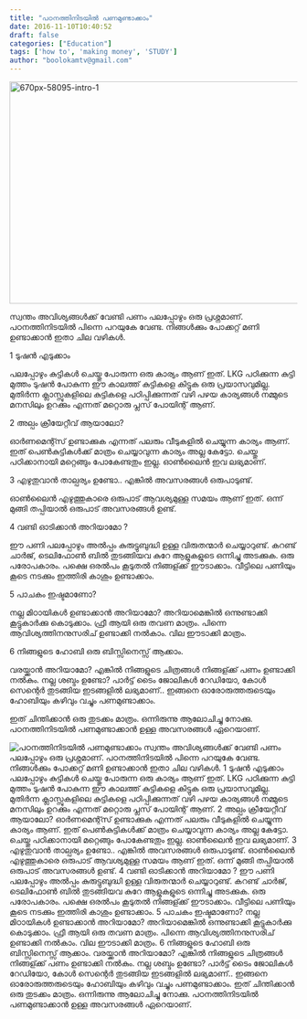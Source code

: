 ```yaml
---
title: "പഠനത്തിനിടയില്‍ പണമുണ്ടാക്കാം"
date: 2016-11-10T10:40:52
draft: false
categories: ["Education"]
tags: ['how to', 'making money', 'STUDY']
author: "boolokamtv@gmail.com"
---
```


<a href="https://cdn.boolokam.com/articles/2015/05/670px-58095-intro-1.jpg"><img class="aligncenter size-full wp-image-204908" src="https://cdn.boolokam.com/articles/2015/05/670px-58095-intro-1.jpg" alt="670px-58095-intro-1" width="620" height="389" /></a>

സ്വന്തം അവിശ്യങ്ങള്‍ക്ക് വേണ്ടി പണം പലപ്പോഴും ഒരു പ്രശ്നമാണ്. പഠനത്തിനിടയില്‍ പിന്നെ പറയുകേ വേണ്ട. നിങ്ങള്‍ക്കും പോക്കറ്റ്‌ മണി ഉണ്ടാക്കാന്‍ ഇതാ ചില വഴികള്‍.

1 ടുഷന്‍ എടുക്കാം

പലപ്പോഴും കുട്ടികള്‍ ചെയ്തു പോരുന്ന ഒരു കാര്യം ആണ് ഇത്. LKG പഠിക്കുന്ന കുട്ടി മുത്തം ടുഷന്‍ പോകുന്ന ഈ കാലത്ത് കുട്ടികളെ കിട്ടുക ഒരു പ്രയാസവുമില്ല. മുതിര്‍ന്ന ക്ലാസ്സുകളിലെ കുട്ടികളെ പഠിപ്പിക്കുന്നത് വഴി പഴയ കാര്യങ്ങള്‍ നമ്മുടെ മനസിലും ഉറക്കും എന്നത് മറ്റൊരു പ്ലസ്‌ പോയിന്റ്‌ ആണ്.

2 അല്പം ക്രീയേറ്റീവ് ആയാലോ?

ഓര്‍ണമെന്റ്സ് ഉണ്ടാക്കുക എന്നത് പലരും വീടുകളില്‍ ചെയ്യുന്ന കാര്യം ആണ്. ഇത് പെണ്‍കുട്ടികള്‍ക്ക് മാത്രം ചെയ്യാവുന്ന കാര്യം അല്ല കേട്ടോ. ചെയ്തു പഠിക്കാനായി മറ്റെങ്ങും പോകേണ്ടതും ഇല്ല. ഓണ്‍ലൈന്‍ ഇവ ലഭ്യമാണ്.

3 എഴുതുവാന്‍ താല്പര്യം ഉണ്ടോ.. എങ്കില്‍ അവസരങ്ങള്‍ ഒരുപാടുണ്ട്.

ഓണ്‍ലൈന്‍ എഴുത്തുകാരെ ഒരുപാട് ആവശ്യമുള്ള സമയം ആണ് ഇത്. ഒന്ന് മുങ്ങി തപ്പിയാല്‍ ഒരുപാട് അവസരങ്ങള്‍ ഉണ്ട്.

4 വണ്ടി ഓടിക്കാന്‍ അറിയാമോ ?

ഈ പണി പലപ്പോഴും അല്‍പ്പം കുരുട്ടുബുദ്ധി ഉള്ള വിരുതന്മാര്‍ ചെയ്യാറുണ്ട്. കറണ്ട് ചാര്‍ജ്, ടെലിഫോണ്‍ ബില്‍ തുടങ്ങിയവ കുറേ ആളുകളുടെ ഒന്നിച്ചു അടക്കുക. ഒരു പരോപകാരം. പക്ഷെ ഒരല്‍പം കൂടുതല്‍ നിങ്ങള്ക്ക് ഈടാക്കാം. വീട്ടിലെ പണിയും കൂടെ നടക്കും ഇത്തിരി കാശും ഉണ്ടാക്കാം.

5 പാചകം ഇഷ്ടമാണോ?

നല്ല മിഠായികള്‍ ഉണ്ടാക്കാന്‍ അറിയാമോ? അറിയാമെങ്കില്‍ ഒന്നുണ്ടാക്കി കൂട്ടുകാര്‍ക്കു കൊടുക്കാം. ഫ്രീ ആയി ഒരു തവണ മാത്രം. പിന്നെ ആവിശ്യത്തിനനുസരിച് ഉണ്ടാക്കി നല്‍കാം. വില ഈടാക്കി മാത്രം.

6 നിങ്ങളുടെ ഹോബി ഒരു ബിസ്സിനെസ്സ് ആക്കാം.

വരയ്ക്കാന്‍ അറിയാമോ? എങ്കില്‍ നിങ്ങളുടെ ചിത്രങ്ങള്‍ നിങ്ങള്ക്ക് പണം ഉണ്ടാക്കി നല്‍കും. നല്ല ശബ്ദം ഉണ്ടോ? പാര്‍ട്ട്‌ ടൈം ജോലികള്‍ റേഡിയോ, കോള്‍ സെന്റെര്‍ തുടങ്ങിയ ഇടങ്ങളില്‍ ലഭ്യമാണ്.. ഇങ്ങനെ ഓരോരുത്തരുടെയും ഹോബിയും കഴിവും വച്ചും പണമുണ്ടാക്കാം.

ഇത് ചിന്തിക്കാന്‍ ഒരു തുടക്കം മാത്രം. ഒന്നിരുന്നു ആലോചിച്ചു നോക്കു. പഠനത്തിനിടയില്‍ പണമുണ്ടാക്കാന്‍ ഉള്ള അവസരങ്ങള്‍ ഏറെയാണ്‌.


![പഠനത്തിനിടയില്‍ പണമുണ്ടാക്കാം](https://cdn.boolokam.com/articles/2015/05/670px-58095-intro-1.jpg)[](https://cdn.boolokam.com/articles/2015/05/670px-58095-intro-1.jpg) സ്വന്തം അവിശ്യങ്ങള്‍ക്ക് വേണ്ടി പണം പലപ്പോഴും ഒരു പ്രശ്നമാണ്. പഠനത്തിനിടയില്‍ പിന്നെ പറയുകേ വേണ്ട. നിങ്ങള്‍ക്കും പോക്കറ്റ്‌ മണി ഉണ്ടാക്കാന്‍ ഇതാ ചില വഴികള്‍. 1 ടുഷന്‍ എടുക്കാം പലപ്പോഴും കുട്ടികള്‍ ചെയ്തു പോരുന്ന ഒരു കാര്യം ആണ് ഇത്. LKG പഠിക്കുന്ന കുട്ടി മുത്തം ടുഷന്‍ പോകുന്ന ഈ കാലത്ത് കുട്ടികളെ കിട്ടുക ഒരു പ്രയാസവുമില്ല. മുതിര്‍ന്ന ക്ലാസ്സുകളിലെ കുട്ടികളെ പഠിപ്പിക്കുന്നത് വഴി പഴയ കാര്യങ്ങള്‍ നമ്മുടെ മനസിലും ഉറക്കും എന്നത് മറ്റൊരു പ്ലസ്‌ പോയിന്റ്‌ ആണ്. 2 അല്പം ക്രീയേറ്റീവ് ആയാലോ? ഓര്‍ണമെന്റ്സ് ഉണ്ടാക്കുക എന്നത് പലരും വീടുകളില്‍ ചെയ്യുന്ന കാര്യം ആണ്. ഇത് പെണ്‍കുട്ടികള്‍ക്ക് മാത്രം ചെയ്യാവുന്ന കാര്യം അല്ല കേട്ടോ. ചെയ്തു പഠിക്കാനായി മറ്റെങ്ങും പോകേണ്ടതും ഇല്ല. ഓണ്‍ലൈന്‍ ഇവ ലഭ്യമാണ്. 3 എഴുതുവാന്‍ താല്പര്യം ഉണ്ടോ.. എങ്കില്‍ അവസരങ്ങള്‍ ഒരുപാടുണ്ട്. ഓണ്‍ലൈന്‍ എഴുത്തുകാരെ ഒരുപാട് ആവശ്യമുള്ള സമയം ആണ് ഇത്. ഒന്ന് മുങ്ങി തപ്പിയാല്‍ ഒരുപാട് അവസരങ്ങള്‍ ഉണ്ട്. 4 വണ്ടി ഓടിക്കാന്‍ അറിയാമോ ? ഈ പണി പലപ്പോഴും അല്‍പ്പം കുരുട്ടുബുദ്ധി ഉള്ള വിരുതന്മാര്‍ ചെയ്യാറുണ്ട്. കറണ്ട് ചാര്‍ജ്, ടെലിഫോണ്‍ ബില്‍ തുടങ്ങിയവ കുറേ ആളുകളുടെ ഒന്നിച്ചു അടക്കുക. ഒരു പരോപകാരം. പക്ഷെ ഒരല്‍പം കൂടുതല്‍ നിങ്ങള്ക്ക് ഈടാക്കാം. വീട്ടിലെ പണിയും കൂടെ നടക്കും ഇത്തിരി കാശും ഉണ്ടാക്കാം. 5 പാചകം ഇഷ്ടമാണോ? നല്ല മിഠായികള്‍ ഉണ്ടാക്കാന്‍ അറിയാമോ? അറിയാമെങ്കില്‍ ഒന്നുണ്ടാക്കി കൂട്ടുകാര്‍ക്കു കൊടുക്കാം. ഫ്രീ ആയി ഒരു തവണ മാത്രം. പിന്നെ ആവിശ്യത്തിനനുസരിച് ഉണ്ടാക്കി നല്‍കാം. വില ഈടാക്കി മാത്രം. 6 നിങ്ങളുടെ ഹോബി ഒരു ബിസ്സിനെസ്സ് ആക്കാം. വരയ്ക്കാന്‍ അറിയാമോ? എങ്കില്‍ നിങ്ങളുടെ ചിത്രങ്ങള്‍ നിങ്ങള്ക്ക് പണം ഉണ്ടാക്കി നല്‍കും. നല്ല ശബ്ദം ഉണ്ടോ? പാര്‍ട്ട്‌ ടൈം ജോലികള്‍ റേഡിയോ, കോള്‍ സെന്റെര്‍ തുടങ്ങിയ ഇടങ്ങളില്‍ ലഭ്യമാണ്.. ഇങ്ങനെ ഓരോരുത്തരുടെയും ഹോബിയും കഴിവും വച്ചും പണമുണ്ടാക്കാം. ഇത് ചിന്തിക്കാന്‍ ഒരു തുടക്കം മാത്രം. ഒന്നിരുന്നു ആലോചിച്ചു നോക്കു. പഠനത്തിനിടയില്‍ പണമുണ്ടാക്കാന്‍ ഉള്ള അവസരങ്ങള്‍ ഏറെയാണ്‌.
